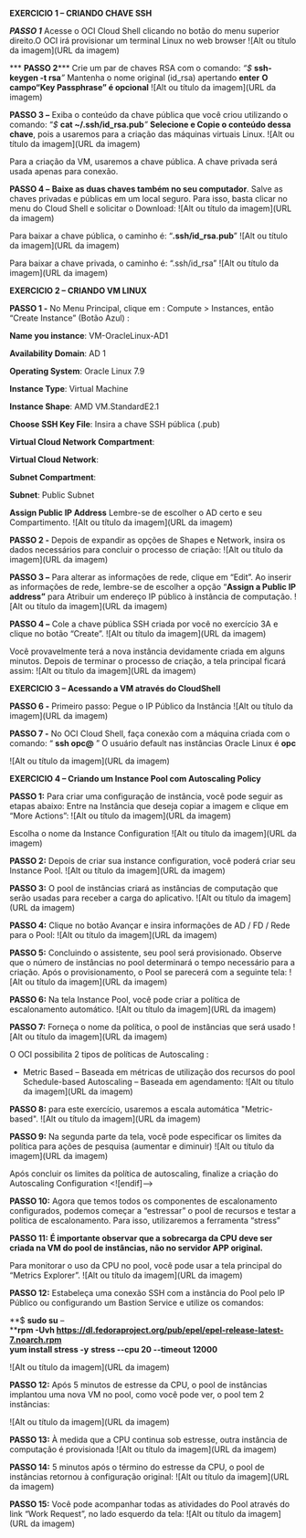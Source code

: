 **EXERCICIO 1 – CRIANDO CHAVE SSH**

***PASSO 1***  Acesse o OCI Cloud Shell clicando no botão do menu superior direito.O OCI irá provisionar um terminal Linux no web browser
![Alt ou título da imagem](URL da imagem)

*** **PASSO 2*****  Crie um par de chaves RSA com o  comando: _“$_ **ssh-keygen -t rsa**_”_
Mantenha o nome original (id_rsa) apertando **enter**
**O campo“Key Passphrase” é opcional**
![Alt ou título da imagem](URL da imagem)

**PASSO 3 –**  Exiba o conteúdo da chave pública que você criou utilizando o comando:
“_$_ **cat ~/.ssh/id_rsa.pub**_”_
**Selecione e Copie o conteúdo dessa chave**, pois a usaremos para a criação das máquinas virtuais Linux.
![Alt ou título da imagem](URL da imagem)


Para a criação da VM, usaremos a chave pública. A chave privada será usada apenas para conexão.

**PASSO 4 –**  **Baixe as duas chaves também no seu computador**. Salve as chaves privadas e públicas em um local seguro. Para isso, basta clicar no menu do Cloud Shell e solicitar o Download:
![Alt ou título da imagem](URL da imagem)

 Para baixar a chave pública, o caminho é: “**.ssh/id_rsa.pub**”
![Alt ou título da imagem](URL da imagem)

Para baixar a chave privada, o caminho é: “.ssh/id_rsa”
![Alt ou título da imagem](URL da imagem)

**EXERCICIO 2 – CRIANDO VM LINUX**

**PASSO 1 -**  No Menu Principal, clique em : Compute > Instances, então “Create Instance” (Botão Azul) :

**Name you instance**: VM-OracleLinux-AD1

**Availability Domain**: AD 1

**Operating System**: Oracle Linux 7.9

**Instance Type**: Virtual Machine

**Instance Shape**: AMD VM.StandardE2.1

**Choose SSH Key File**: Insira a chave SSH pública (.pub)

**Virtual Cloud Network Compartment**: <Seu Compartimento>

**Virtual Cloud Network**: <Sua VCN>

**Subnet Compartment**: <Sua Compartimento>

**Subnet**: Public Subnet

**Assign Public IP Address**
Lembre-se de escolher o AD certo e seu Compartimento.
![Alt ou título da imagem](URL da imagem)



**PASSO 2 -**  Depois de expandir as opções de Shapes e Network, insira os dados necessários para concluir o processo de criação:
![Alt ou título da imagem](URL da imagem)


**PASSO 3 –**  Para alterar as informações de rede, clique em “Edit”. Ao inserir as informações de rede, lembre-se de escolher a opção “**Assign a Public IP address”** para Atribuir um endereço IP público à instância de computação.
![Alt ou título da imagem](URL da imagem)


**PASSO 4 –**  Cole a chave pública SSH criada por você no exercício 3A e clique no botão “Create”.
![Alt ou título da imagem](URL da imagem)


Você provavelmente terá a nova instância devidamente criada em alguns minutos. Depois de terminar o processo de criação, a tela principal ficará assim:
![Alt ou título da imagem](URL da imagem)


**EXERCICIO 3 – Acessando a VM através do CloudShell**

**PASSO 6 -**  Primeiro passo: Pegue o IP Público da Instância
![Alt ou título da imagem](URL da imagem)


**PASSO 7 -**  No OCI Cloud Shell, faça conexão com a máquina criada com o comando:
“ **ssh opc@**<ip publico da VM> ”
O usuário default nas instâncias Oracle Linux é **opc**

![Alt ou título da imagem](URL da imagem)


**EXERCICIO 4 – Criando um Instance Pool com Autoscaling Policy**

**PASSO 1:** Para criar uma configuração de instância, você pode seguir as etapas abaixo:
Entre na Instância que deseja copiar a imagem e clique em “More Actions”:
![Alt ou título da imagem](URL da imagem)


Escolha o nome da Instance Configuration
![Alt ou título da imagem](URL da imagem)

 **PASSO 2:** Depois de criar sua instance configuration, você poderá criar seu Instance Pool.
 ![Alt ou título da imagem](URL da imagem)


**PASSO 3:** O pool de instâncias criará as instâncias de computação que serão usadas para receber a carga do aplicativo.
![Alt ou título da imagem](URL da imagem)


**PASSO 4:** Clique no botão Avançar e insira informações de AD / FD / Rede para o Pool:
![Alt ou título da imagem](URL da imagem)


**PASSO 5:** Concluindo o assistente, seu pool será provisionado. Observe que o número de instâncias no pool determinará o tempo necessário para a criação.
Após o provisionamento, o Pool se parecerá com a seguinte tela:
![Alt ou título da imagem](URL da imagem)


**PASSO 6:** Na tela Instance Pool, você pode criar a política de escalonamento automático.
![Alt ou título da imagem](URL da imagem)


**PASSO 7:** Forneça o nome da política, o pool de instâncias que será usado
![Alt ou título da imagem](URL da imagem)



O OCI possibilita 2 tipos de políticas de Autoscaling :

 - Metric Based – Baseada em métricas de utilização dos recursos do pool
   Schedule-based Autoscaling – Baseada em agendamento:
   ![Alt ou título da imagem](URL da imagem)


**PASSO 8:** para este exercício, usaremos a escala automática "Metric-based".
![Alt ou título da imagem](URL da imagem)

**PASSO 9:** Na segunda parte da tela, você pode especificar os limites da política para ações de pesquisa (aumentar e diminuir)
![Alt ou título da imagem](URL da imagem)

Após concluir os limites da política de autoscaling, finalize a criação do Autoscaling Configuration
<![endif]-->

**PASSO 10:** Agora que temos todos os componentes de escalonamento configurados, podemos começar a “estressar” o pool de recursos e testar a política de escalonamento. Para isso, utilizaremos a ferramenta “stress”

**PASSO 11:** **É importante observar que a sobrecarga da CPU deve ser criada na VM do pool de instâncias, não no servidor APP original.**

Para monitorar o uso da CPU no pool, você pode usar a tela principal do “Metrics Explorer”.
![Alt ou título da imagem](URL da imagem)

**PASSO 12:** Estabeleça uma conexão SSH com a instância do Pool pelo IP Público ou configurando um Bastion Service e utilize os comandos:

**$ **sudo su** –  
 ****rpm -Uvh https://dl.fedoraproject.org/pub/epel/epel-release-latest-7.noarch.rpm**  
  **yum install stress -y**
**stress --cpu 20 --timeout 12000**

![Alt ou título da imagem](URL da imagem)

**PASSO 12:** Após 5 minutos de estresse da CPU, o pool de instâncias implantou uma nova VM no pool, como você pode ver, o pool tem 2 instâncias:

![Alt ou título da imagem](URL da imagem)

**PASSO 13:** À medida que a CPU continua sob estresse, outra instância de computação é provisionada
![Alt ou título da imagem](URL da imagem)

**PASSO 14:** 5 minutos após o término do estresse da CPU, o pool de instâncias retornou à configuração original:
![Alt ou título da imagem](URL da imagem)

**PASSO 15:** Você pode acompanhar todas as atividades do Pool através do link “Work Request”, no lado esquerdo da tela:
![Alt ou título da imagem](URL da imagem)